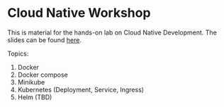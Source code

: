 Cloud Native Workshop
=====================
This is material for the hands-on lab on Cloud Native Development. The slides can be found [here](https://docs.google.com/presentation/d/1Jr4y4ZCGI4a2c459OekhC1Bsmp0RDg-Ud0dV9-sRXRk).

Topics:

1. Docker
2. Docker compose
3. Minikube
4. Kubernetes (Deployment, Service, Ingress)
5. Helm (TBD)
